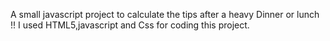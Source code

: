 A small javascript project to calculate the tips after a heavy Dinner or lunch !!
I used HTML5,javascript and Css for coding this project.
